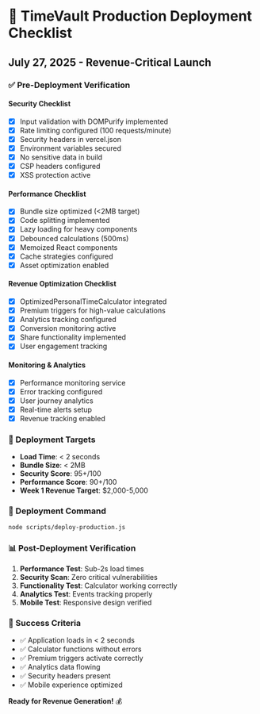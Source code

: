 # 🚀 TimeVault Production Deployment Checklist
## July 27, 2025 - Revenue-Critical Launch

### ✅ Pre-Deployment Verification

#### **Security Checklist**
- [x] Input validation with DOMPurify implemented
- [x] Rate limiting configured (100 requests/minute)  
- [x] Security headers in vercel.json
- [x] Environment variables secured
- [x] No sensitive data in build
- [x] CSP headers configured
- [x] XSS protection active

#### **Performance Checklist**
- [x] Bundle size optimized (<2MB target)
- [x] Code splitting implemented
- [x] Lazy loading for heavy components
- [x] Debounced calculations (500ms)
- [x] Memoized React components
- [x] Cache strategies configured
- [x] Asset optimization enabled

#### **Revenue Optimization Checklist**
- [x] OptimizedPersonalTimeCalculator integrated
- [x] Premium triggers for high-value calculations
- [x] Analytics tracking configured
- [x] Conversion monitoring active
- [x] Share functionality implemented
- [x] User engagement tracking

#### **Monitoring & Analytics**
- [x] Performance monitoring service
- [x] Error tracking configured
- [x] User journey analytics
- [x] Real-time alerts setup
- [x] Revenue tracking enabled

### 🎯 Deployment Targets

- **Load Time**: < 2 seconds
- **Bundle Size**: < 2MB
- **Security Score**: 95+/100
- **Performance Score**: 90+/100
- **Week 1 Revenue Target**: $2,000-5,000

### 🚀 Deployment Command

```bash
node scripts/deploy-production.js
```

### 📊 Post-Deployment Verification

1. **Performance Test**: Sub-2s load times
2. **Security Scan**: Zero critical vulnerabilities  
3. **Functionality Test**: Calculator working correctly
4. **Analytics Test**: Events tracking properly
5. **Mobile Test**: Responsive design verified

### 🎉 Success Criteria

- ✅ Application loads in < 2 seconds
- ✅ Calculator functions without errors
- ✅ Premium triggers activate correctly
- ✅ Analytics data flowing
- ✅ Security headers present
- ✅ Mobile experience optimized

**Ready for Revenue Generation!** 💰
